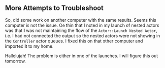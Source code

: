 ## More Attempts to Troubleshoot

So, did some work on another computer with the same results.  Seems this computer is not the issue.  Oe thin that I noted in my launch of nested actors was that I was not maintaining the flow of the ``Actor::Launch Nested Actor``, i.e. I had not connected the output so the nested actors were not showing in the ``Controller`` actor queues.  I fixed this on that other computer and imported it to my home.

Hallelujah!  The problem is either in one of the launches.  I will figure this out tomorrow.
